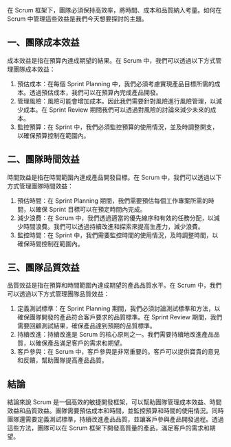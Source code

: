在 Scrum 框架下，團隊必須保持高效率，將時間、成本和品質納入考量。如何在 Scrum 中管理這些效益是我們今天想要探討的主題。

## 一、團隊成本效益

成本效益是指在預算內達成期望的結果。在 Scrum 中，我們可以透過以下方式管理團隊成本效益：

1.  預估成本：在每個 Sprint Planning 中，我們必須考慮實現產品目標所需的成本。透過預估成本，我們可以在預算內完成產品開發。
2.  管理風險：風險可能會增加成本。因此我們需要針對風險進行風險管理，以減少成本。在 Sprint Review 期間我們可以透過對風險的討論來減少未來的成本。
3.  監控預算：在 Sprint 中，我們必須監控預算的使用情況，並及時調整開支，以確保預算控制在範圍內。

## 二、團隊時間效益

時間效益是指在時間範圍內達成產品開發目標。在 Scrum 中，我們可以透過以下方式管理團隊時間效益：

1.  預估時間：在 Sprint Planning 期間，我們需要預估每個工作專案所需的時間，以確保 Sprint 目標可以在預定時間內完成。
2.  減少浪費：在 Scrum 中，我們透過適當的優先線序和有效的任務分配，以減少時間浪費。我們可以透過持續改進和探索來提高生產力，減少浪費。
3.  監控時間：在 Sprint 中，我們需要監控時間的使用情況，及時調整時間，以確保時間控制在範圍內。

## 三、團隊品質效益

品質效益是指在預算和時間範圍內達成期望的產品品質水平。在 Scrum 中，我們可以透過以下方式管理團隊品質效益：

1.  定義測試標準：在 Sprint Planning 期間，我們必須討論測試標準和方法，以確保團隊開發的產品符合客戶要求的品質標準。在 Sprint Review 期間，我們需要回顧測試結果，確保產品達到預期的品質標準。
2.  持續改進：持續改進是 Scrum 的核心原則之一。我們需要持續地改進產品品質，以確保產品滿足客戶的需求和期望。
3.  客戶參與：在 Scrum 中，客戶參與是非常重要的。客戶可以提供寶貴的意見和反饋，幫助團隊提高產品品質。

## 結論

結論來說 Scrum 是一個高效的敏捷開發框架，可以幫助團隊管理成本效益、時間效益和品質效益。團隊需要預估成本和時間，並監控預算和時間的使用情況。同時團隊還需要定義測試標準，持續改進產品品質，並讓客戶參與產品開發過程。透過這些方法，團隊可以在 Scrum 框架下開發高質量的產品，滿足客戶的需求和期望。